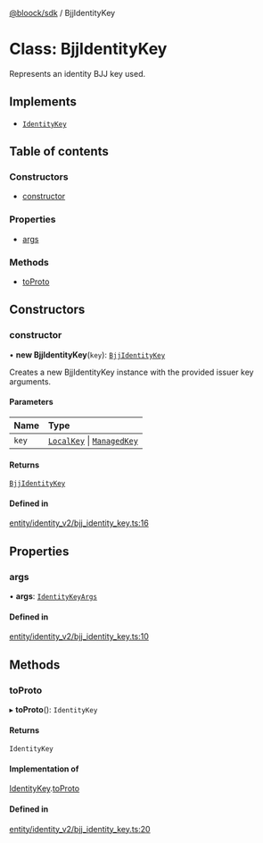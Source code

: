 [@bloock/sdk](../index.md) / BjjIdentityKey

# Class: BjjIdentityKey

Represents an identity BJJ key used.

## Implements

- [`IdentityKey`](../interfaces/IdentityKey.md)

## Table of contents

### Constructors

- [constructor](BjjIdentityKey.md#constructor)

### Properties

- [args](BjjIdentityKey.md#args)

### Methods

- [toProto](BjjIdentityKey.md#toproto)

## Constructors

### constructor

• **new BjjIdentityKey**(`key`): [`BjjIdentityKey`](BjjIdentityKey.md)

Creates a new BjjIdentityKey instance with the provided issuer key arguments.

#### Parameters

| Name | Type |
| :------ | :------ |
| `key` | [`LocalKey`](LocalKey.md) \| [`ManagedKey`](ManagedKey.md) |

#### Returns

[`BjjIdentityKey`](BjjIdentityKey.md)

#### Defined in

[entity/identity_v2/bjj_identity_key.ts:16](https://github.com/bloock/bloock-sdk/blob/6fda345/languages/js/src/entity/identity_v2/bjj_identity_key.ts#L16)

## Properties

### args

• **args**: [`IdentityKeyArgs`](IdentityKeyArgs.md)

#### Defined in

[entity/identity_v2/bjj_identity_key.ts:10](https://github.com/bloock/bloock-sdk/blob/6fda345/languages/js/src/entity/identity_v2/bjj_identity_key.ts#L10)

## Methods

### toProto

▸ **toProto**(): `IdentityKey`

#### Returns

`IdentityKey`

#### Implementation of

[IdentityKey](../interfaces/IdentityKey.md).[toProto](../interfaces/IdentityKey.md#toproto)

#### Defined in

[entity/identity_v2/bjj_identity_key.ts:20](https://github.com/bloock/bloock-sdk/blob/6fda345/languages/js/src/entity/identity_v2/bjj_identity_key.ts#L20)
